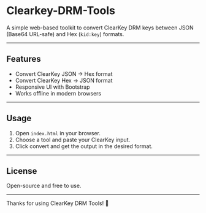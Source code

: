 # Clearkey-DRM-Tools
A simple web-based toolkit to convert ClearKey DRM keys between JSON (Base64 URL-safe) and Hex (`kid:key`) formats.

---

## Features

- Convert ClearKey JSON → Hex format  
- Convert ClearKey Hex → JSON format  
- Responsive UI with Bootstrap  
- Works offline in modern browsers

---

## Usage

1. Open `index.html` in your browser.  
2. Choose a tool and paste your ClearKey input.  
3. Click convert and get the output in the desired format.

---

## License

Open-source and free to use.

---

Thanks for using ClearKey DRM Tools! 🚀

